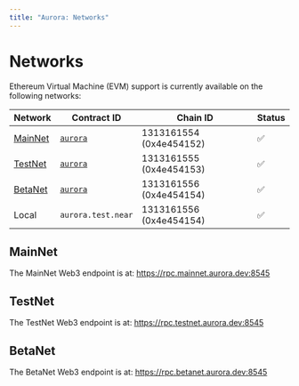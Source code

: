 ```yaml
---
title: "Aurora: Networks"
---
```


# Networks

Ethereum Virtual Machine (EVM) support is currently available on the
following networks:

<div id="networks-table"></div>

Network | Contract ID                | Chain ID                | Status
------- | -------------------------- | ----------------------- | ------
[MainNet](#mainnet) | [`aurora`][aurora@MainNet] | 1313161554 (0x4e454152) | ✅
[TestNet](#testnet) | [`aurora`][aurora@TestNet] | 1313161555 (0x4e454153) | ✅
[BetaNet](#betanet) | [`aurora`][aurora@BetaNet] | 1313161556 (0x4e454154) | ✅
Local   | `aurora.test.near`         | 1313161556 (0x4e454154) | ✅

[aurora@MainNet]: https://explorer.near.org/accounts/aurora
[aurora@TestNet]: https://explorer.testnet.near.org/accounts/aurora
[aurora@BetaNet]: https://explorer.betanet.near.org/accounts/aurora

## MainNet

The MainNet Web3 endpoint is at: https://rpc.mainnet.aurora.dev:8545

## TestNet

The TestNet Web3 endpoint is at: https://rpc.testnet.aurora.dev:8545

## BetaNet

The BetaNet Web3 endpoint is at: https://rpc.betanet.aurora.dev:8545
